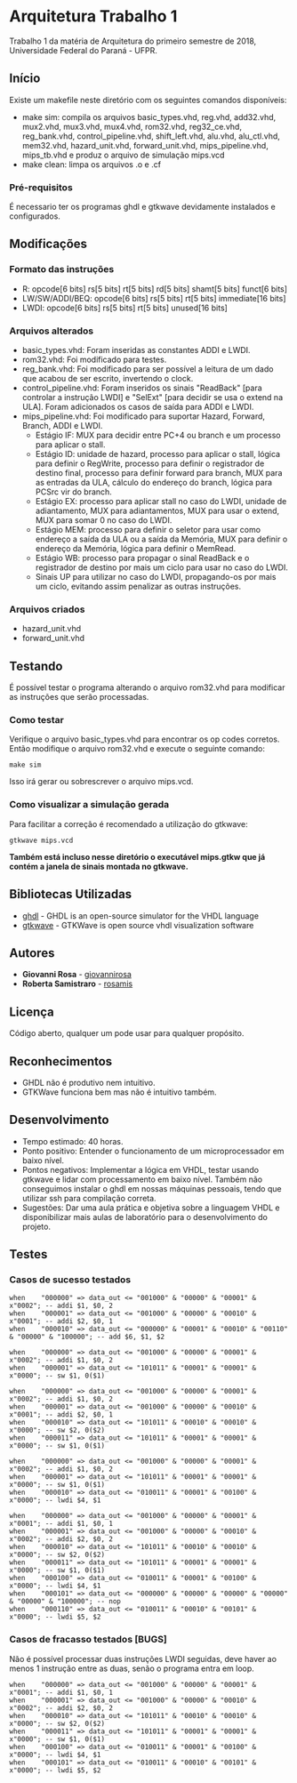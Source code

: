 # Arquitetura Trabalho 1

Trabalho 1 da matéria de Arquitetura do primeiro semestre de 2018, Universidade Federal do Paraná - UFPR.

## Início

Existe um makefile neste diretório com os seguintes comandos disponíveis:

* make sim: compila os arquivos basic_types.vhd, reg.vhd, add32.vhd, mux2.vhd, mux3.vhd, mux4.vhd, rom32.vhd, reg32_ce.vhd, reg_bank.vhd, control_pipeline.vhd, shift_left.vhd, alu.vhd, alu_ctl.vhd, mem32.vhd, hazard_unit.vhd, forward_unit.vhd, mips_pipeline.vhd, mips_tb.vhd e produz o arquivo de simulação mips.vcd
* make clean: limpa os arquivos .o e .cf

### Pré-requisitos

É necessario ter os programas ghdl e gtkwave devidamente instalados e configurados.

## Modificações

### Formato das instruções 

* R:                opcode[6 bits] rs[5 bits] rt[5 bits] rd[5 bits] shamt[5 bits] funct[6 bits]
* LW/SW/ADDI/BEQ:   opcode[6 bits] rs[5 bits] rt[5 bits] immediate[16 bits]
* LWDI:             opcode[6 bits] rs[5 bits] rt[5 bits] unused[16 bits]

### Arquivos alterados

* basic_types.vhd: Foram inseridas as constantes ADDI e LWDI.
* rom32.vhd: Foi modificado para testes.
* reg_bank.vhd: Foi modificado para ser possível a leitura de um dado que acabou de ser escrito, invertendo o clock.
* control_pipeline.vhd: Foram inseridos os sinais "ReadBack" [para controlar a instrução LWDI] e "SelExt" [para decidir se usa o extend na ULA]. Foram adicionados os casos de saída para ADDI e LWDI.
* mips_pipeline.vhd: Foi modificado para suportar Hazard, Forward, Branch, ADDI e LWDI.
    - Estágio IF: MUX para decidir entre PC+4 ou branch e um processo para aplicar o stall.
    - Estágio ID: unidade de hazard, processo para aplicar o stall, lógica para definir o RegWrite, processo para definir o registrador de destino final, processo para definir forward para branch, MUX para as entradas da ULA, cálculo do endereço do branch, lógica para PCSrc vir do branch.
    - Estágio EX: processo para aplicar stall no caso do LWDI, unidade de adiantamento, MUX para adiantamentos, MUX para usar o extend, MUX para somar 0 no caso do LWDI.
    - Estágio MEM: processo para definir o seletor para usar como endereço a saída da ULA ou a saída da Memória, MUX para definir o endereço da Memória, lógica para definir o MemRead.
    - Estágio WB: processo para propagar o sinal ReadBack e o registrador de destino por mais um ciclo para usar no caso do LWDI.
    - Sinais UP para utilizar no caso do LWDI, propagando-os por mais um ciclo, evitando assim penalizar as outras instruções.

### Arquivos criados

* hazard_unit.vhd
* forward_unit.vhd

## Testando

É possível testar o programa alterando o arquivo rom32.vhd para modificar as instruções que serão processadas.

### Como testar

Verifique o arquivo basic_types.vhd para encontrar os op codes corretos. Então modifique o arquivo rom32.vhd e execute o seguinte comando:

```
make sim
```

Isso irá gerar ou sobrescrever o arquivo mips.vcd.

### Como visualizar a simulação gerada

Para facilitar a correção é recomendado a utilização do gtkwave:
```
gtkwave mips.vcd
```
**Também está incluso nesse diretório o executável mips.gtkw que já contém a janela de sinais montada no gtkwave.**

## Bibliotecas Utilizadas

* [ghdl](http://ghdl.free.fr) - GHDL is an open-source simulator for the VHDL language
* [gtkwave](http://gtkwave.sourceforge.net) - GTKWave is open source vhdl visualization software

## Autores

* **Giovanni Rosa** - [giovannirosa](https://github.com/giovannirosa)
* **Roberta Samistraro** - [rosamis](https://github.com/rosamis)

## Licença

Código aberto, qualquer um pode usar para qualquer propósito.

## Reconhecimentos

* GHDL não é produtivo nem intuitivo.
* GTKWave funciona bem mas não é intuitivo também.

## Desenvolvimento

* Tempo estimado: 40 horas.
* Ponto positivo: Entender o funcionamento de um microprocessador em baixo nível.
* Pontos negativos: Implementar a lógica em VHDL, testar usando gtkwave e lidar com processamento em baixo nível. Também não conseguimos instalar o ghdl em nossas máquinas pessoais, tendo que utilizar ssh para compilação correta.
* Sugestões: Dar uma aula prática e objetiva sobre a linguagem VHDL e disponibilizar mais aulas de laboratório para o desenvolvimento do projeto.

## Testes

### Casos de sucesso testados
```
when 	"000000" => data_out <= "001000" & "00000" & "00001" & x"0002"; -- addi $1, $0, 2
when 	"000001" => data_out <= "001000" & "00000" & "00010" & x"0001"; -- addi $2, $0, 1
when 	"000010" => data_out <= "000000" & "00001" & "00010" & "00110" & "00000" & "100000"; -- add $6, $1, $2
```
```
when 	"000000" => data_out <= "001000" & "00000" & "00001" & x"0002"; -- addi $1, $0, 2
when 	"000001" => data_out <= "101011" & "00001" & "00001" & x"0000"; -- sw $1, 0($1)
```
```
when 	"000000" => data_out <= "001000" & "00000" & "00001" & x"0002"; -- addi $1, $0, 2
when 	"000001" => data_out <= "001000" & "00000" & "00010" & x"0001"; -- addi $2, $0, 1
when 	"000010" => data_out <= "101011" & "00010" & "00010" & x"0000"; -- sw $2, 0($2)
when 	"000011" => data_out <= "101011" & "00001" & "00001" & x"0000"; -- sw $1, 0($1)
```
```
when 	"000000" => data_out <= "001000" & "00000" & "00001" & x"0002"; -- addi $1, $0, 2
when 	"000001" => data_out <= "101011" & "00001" & "00001" & x"0000"; -- sw $1, 0($1)
when 	"000010" => data_out <= "010011" & "00001" & "00100" & x"0000"; -- lwdi $4, $1
```
```
when 	"000000" => data_out <= "001000" & "00000" & "00001" & x"0001"; -- addi $1, $0, 1
when 	"000001" => data_out <= "001000" & "00000" & "00010" & x"0002"; -- addi $2, $0, 2
when 	"000010" => data_out <= "101011" & "00010" & "00010" & x"0000"; -- sw $2, 0($2)
when 	"000011" => data_out <= "101011" & "00001" & "00001" & x"0000"; -- sw $1, 0($1)
when 	"000100" => data_out <= "010011" & "00001" & "00100" & x"0000"; -- lwdi $4, $1
when 	"000101" => data_out <= "000000" & "00000" & "00000" & "00000" & "00000" & "100000"; -- nop
when 	"000110" => data_out <= "010011" & "00010" & "00101" & x"0000"; -- lwdi $5, $2
```

### Casos de fracasso testados [BUGS]

Não é possível processar duas instruções LWDI seguidas, deve haver ao menos 1 instrução entre as duas, senão o programa entra em loop.
```
when 	"000000" => data_out <= "001000" & "00000" & "00001" & x"0001"; -- addi $1, $0, 1
when 	"000001" => data_out <= "001000" & "00000" & "00010" & x"0002"; -- addi $2, $0, 2
when 	"000010" => data_out <= "101011" & "00010" & "00010" & x"0000"; -- sw $2, 0($2)
when 	"000011" => data_out <= "101011" & "00001" & "00001" & x"0000"; -- sw $1, 0($1)
when 	"000100" => data_out <= "010011" & "00001" & "00100" & x"0000"; -- lwdi $4, $1
when 	"000101" => data_out <= "010011" & "00010" & "00101" & x"0000"; -- lwdi $5, $2
```